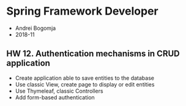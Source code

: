 # Spring Framework Developer

- Andrei Bogomja
- 2018-11

## HW 12. Authentication mechanisms in CRUD application 

- Create application able to save entities to the database
- Use classic View, create page to display or edit entities
- Use Thymeleaf, classic Controllers
- Add form-based authentication
